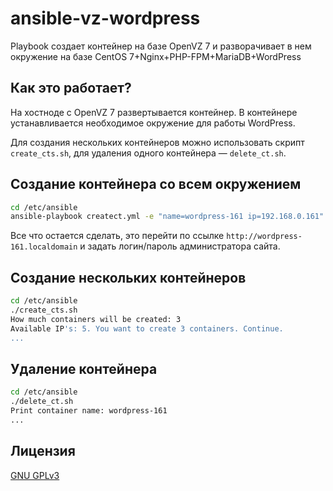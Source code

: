 ansible-vz-wordpress
====================
Playbook создает контейнер на базе OpenVZ 7 и разворачивает в нем окружение на базе CentOS 7+Nginx+PHP-FPM+MariaDB+WordPress

Как это работает?
-----------------
На хостноде с OpenVZ 7 развертывается контейнер.
В контейнере устанавливается необходимое окружение для работы WordPress.

Для создания нескольких контейнеров можно использовать скрипт `create_cts.sh`, для удаления одного контейнера — `delete_ct.sh`.

Создание контейнера со всем окружением
--------------------------------------
```bash
cd /etc/ansible
ansible-playbook createct.yml -e "name=wordpress-161 ip=192.168.0.161"
```
Все что остается сделать, это перейти по ссылке `http://wordpress-161.localdomain` и задать логин/пароль администратора сайта.

Создание нескольких контейнеров
-------------------------------
```bash
cd /etc/ansible
./create_cts.sh
How much containers will be created: 3
Available IP's: 5. You want to create 3 containers. Continue.
...
```

Удаление контейнера
-------------------
```bash
cd /etc/ansible
./delete_ct.sh
Print container name: wordpress-161
...
```

Лицензия
--------
[GNU GPLv3](http://www.gnu.org/licenses/gpl)
